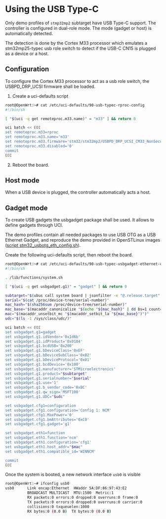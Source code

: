 # Using the USB Type-C

Only demo profiles of `stmp32mp2` subtarget have USB Type-C support.
The controller is configured in dual-role mode. The mode (gadget or host) is
automatically detected.

The detection is done by the Cortex M33 processor which emulates a
stm32mp25-typec usb role switch to detect if the USB-C CN15 is plugged as a
device or a host.

## Configuration

To configure the Cortex M33 processor to act as a usb role switch, the
USBPD_DRP_UCSI firmware shall be loaded.

1. Create a uci-defaults script

```bash
root@OpenWrt:~# cat /etc/uci-defaults/90-usb-typec-rproc-config
#!/bin/sh

[ "$(uci -q get remoteproc.m33.name)" = "m33" ] && return 0

uci batch << EOI
set remoteproc.m33=rproc
set remoteproc.m33.name='m33'
set remoteproc.m33.firmware='stm32/stm32mp2/USBPD_DRP_UCSI_CM33_NonSecure.elf'
set remoteproc.m33.disabled='0'
commit
EOI
```

2. Reboot the board.

## Host mode

When a USB device is plugged, the controller automatically acts a host.

## Gadget mode

To create USB gadgets the usbgadget package shall be used. It allows to define
gadgets through UCI.

The demo profiles contain all needed packages to use USB OTG as a USB Ethernet
Gadget, and reproduce the demo provided in OpenSTLinux images
([script stm32_usbotg_eth_config.sh](https://github.com/STMicroelectronics/meta-st-openstlinux/blob/scarthgap/recipes-bsp/tools/usbotg-gadget-config/stm32_usbotg_eth_config.sh)).

Create the following uci-defaults script, then reboot the board.

```bash
root@OpenWrt:~# cat /etc/uci-defaults/90-usb-typec-usbgadget-ethernet-config
#!/bin/sh

. /lib/functions/system.sh

[ "$(uci -q get usbgadget.g1)" = "gadget" ] && return 0

subtarget="$(ubus call system board | jsonfilter -e "@.release.target" | sed -e 's#.*/##')"
serial="$(cat /proc/device-tree/serial-number)"
mac_hash="$(sha256sum /proc/device-tree/serial-number)"
mac_base="$(macaddr_canonicalize "$(echo "${mac_hash}" | dd bs=1 count=12 2>/dev/null)")"
mac="$(macaddr_unsetbit_mc "$(macaddr_setbit_la "${mac_base}")")"
udc="$(ls -1 /sys/class/udc/)"

uci batch << EOI
set usbgadget.g1=gadget
set usbgadget.g1.idVendor='0x1d6b'
set usbgadget.g1.idProduct='0x0104'
set usbgadget.g1.bcdUSB='0x200'
set usbgadget.g1.bDeviceClass='0xEF'
set usbgadget.g1.bDeviceSubClass='0x02'
set usbgadget.g1.bDeviceProtocol='0x01'
set usbgadget.g1.bcdDevice='0x100'
set usbgadget.g1.manufacturer='STMicroelectronics'
set usbgadget.g1.product="$subtarget"
set usbgadget.g1.serialnumber="$serial"
set usbgadget.g1.use='1'
set usbgadget.g1.b_vendor_code='0xBC'
set usbgadget.g1.qw_sign='MSFT100'
set usbgadget.g1.UDC="$udc"

set usbgadget.cfg1=configuration
set usbgadget.cfg1.configuration='Config 1: NCM'
set usbgadget.cfg1.MaxPower='0'
set usbgadget.cfg1.bmAttributes='0xC0'
set usbgadget.cfg1.gadget='g1'

set usbgadget.eth1=function
set usbgadget.eth1.function='ncm'
set usbgadget.eth1.configuration='cfg1'
set usbgadget.eth1.host_addr="$mac"
set usbgadget.eth1.compatible_id='WINNCM'

commit
EOI
```

Once the system is booted, a new network interface `usb0` is visible

```bash
root@OpenWrt:~# ifconfig usb0
usb0      Link encap:Ethernet  HWaddr 5A:DF:86:97:43:E2
          BROADCAST MULTICAST  MTU:1500  Metric:1
          RX packets:0 errors:0 dropped:0 overruns:0 frame:0
          TX packets:0 errors:0 dropped:0 overruns:0 carrier:0
          collisions:0 txqueuelen:1000
          RX bytes:0 (0.0 B)  TX bytes:0 (0.0 B)
```
